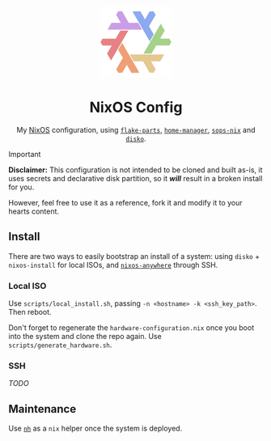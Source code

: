 <div align="center">
<img alt="NixOS" src="resources/splash/nix-snowflake-rainbow-pastel.svg" width="140px"/>

# NixOS Config
My [NixOS](https://nixos.org/) configuration, using
[`flake-parts`](https://github.com/hercules-ci/flake-parts),
[`home-manager`](https://github.com/nix-community/home-manager),
[`sops-nix`](https://github.com/Mic92/sops-nix) and
[`disko`](https://github.com/nix-community/disko).

</div>

> [!IMPORTANT]
> **Disclaimer:** This configuration is not intended to be cloned and built as-is,
> it uses secrets and declarative disk partition, so it **_will_** result in a broken
> install for you.
>
> However, feel free to use it as a reference, fork it and modify it to your hearts
> content.

## Install

There are two ways to easily bootstrap an install of a system: using `disko` +
`nixos-install` for local ISOs, and
[`nixos-anywhere`](https://github.com/nix-community/nixos-anywhere) through SSH.

### Local ISO

Use `scripts/local_install.sh`, passing `-n <hostname> -k <ssh_key_path>`. Then reboot.

Don't forget to regenerate the `hardware-configuration.nix` once you boot into the system
and clone the repo again. Use `scripts/generate_hardware.sh`.

### SSH

_TODO_

## Maintenance

Use [`nh`](https://github.com/nix-community/nh) as a `nix` helper once the system is deployed.

